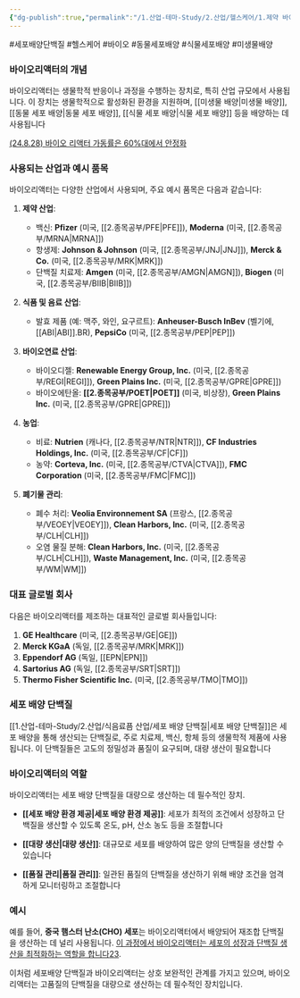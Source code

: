 ```yaml
---
{"dg-publish":true,"permalink":"/1.산업-테마-Study/2.산업/헬스케어/1.제약 바이오산업(CDMO 등)/info_제약 바이오/바이오리액터/","created":"2024-11-20T21:02:29.726+09:00","updated":"2025-06-03T20:07:22.103+09:00"}
---
```


#세포배양단백질 #헬스케어 #바이오 #동물세포배양 #식물세포배양 #미생물배양 


### 바이오리액터의 개념

바이오리액터는 생물학적 반응이나 과정을 수행하는 장치로, 특히 산업 규모에서 사용됩니다. 이 장치는 생물학적으로 활성화된 환경을 지원하며, [[미생물 배양\|미생물 배양]], [[동물 세포 배양\|동물 세포 배양]], [[식물 세포 배양\|식물 세포 배양]] 등을 배양하는 데 사용됩니다

[(24.8.28) 바이오 리액터 가동률은 60%대에서 안정화](8.28_바이오시밀러와%20cdmo.pdf#page=24&selection=14,0,28,2&color=yellow)

### 사용되는 산업과 예시 품목

바이오리액터는 다양한 산업에서 사용되며, 주요 예시 품목은 다음과 같습니다:

1. **제약 산업**:
    - 백신: **Pfizer** (미국, [[2.종목공부/PFE\|PFE]]), **Moderna** (미국, [[2.종목공부/MRNA\|MRNA]])
    - 항생제: **Johnson & Johnson** (미국, [[2.종목공부/JNJ\|JNJ]]), **Merck & Co.** (미국, [[2.종목공부/MRK\|MRK]])
    - 단백질 치료제: **Amgen** (미국, [[2.종목공부/AMGN\|AMGN]]), **Biogen** (미국, [[2.종목공부/BIIB\|BIIB]])
      
1. **식품 및 음료 산업**:
    - 발효 제품 (예: 맥주, 와인, 요구르트): **Anheuser-Busch InBev** (벨기에, [[ABI\|ABI]].BR), **PepsiCo** (미국, [[2.종목공부/PEP\|PEP]])
      
1. **바이오연료 산업**:
    - 바이오디젤: **Renewable Energy Group, Inc.** (미국, [[2.종목공부/REGI\|REGI]]), **Green Plains Inc.** (미국, [[2.종목공부/GPRE\|GPRE]])
    - 바이오에탄올: **[[2.종목공부/POET\|POET]]** (미국, 비상장), **Green Plains Inc.** (미국, [[2.종목공부/GPRE\|GPRE]])
      
2. **농업**:
    - 비료: **Nutrien** (캐나다, [[2.종목공부/NTR\|NTR]]), **CF Industries Holdings, Inc.** (미국, [[2.종목공부/CF\|CF]])
    - 농약: **Corteva, Inc.** (미국, [[2.종목공부/CTVA\|CTVA]]), **FMC Corporation** (미국, [[2.종목공부/FMC\|FMC]])
      
3. **폐기물 관리**:
    
    - 폐수 처리: **Veolia Environnement SA** (프랑스, [[2.종목공부/VEOEY\|VEOEY]]), **Clean Harbors, Inc.** (미국, [[2.종목공부/CLH\|CLH]])
    - 오염 물질 분해: **Clean Harbors, Inc.** (미국, [[2.종목공부/CLH\|CLH]]), **Waste Management, Inc.** (미국, [[2.종목공부/WM\|WM]])

### 대표 글로벌 회사

다음은 바이오리액터를 제조하는 대표적인 글로벌 회사들입니다:

1. **GE Healthcare** (미국, [[2.종목공부/GE\|GE]])
2. **Merck KGaA** (독일, [[2.종목공부/MRK\|MRK]])
3. **Eppendorf AG** (독일, [[EPN\|EPN]])
4. **Sartorius AG** (독일, [[2.종목공부/SRT\|SRT]])
5. **Thermo Fisher Scientific Inc.** (미국, [[2.종목공부/TMO\|TMO]])

### 세포 배양 단백질

[[1.산업-테마-Study/2.산업/식음료픔 산업/세포 배양 단백질\|세포 배양 단백질]]은 세포 배양을 통해 생산되는 단백질로, 주로 치료제, 백신, 항체 등의 생물학적 제품에 사용됩니다. 이 단백질들은 고도의 정밀성과 품질이 요구되며, 대량 생산이 필요합니다

### 바이오리액터의 역할

바이오리액터는 세포 배양 단백질을 대량으로 생산하는 데 필수적인 장치.

- **[[세포 배양 환경 제공\|세포 배양 환경 제공]]**: 세포가 최적의 조건에서 성장하고 단백질을 생산할 수 있도록 온도, pH, 산소 농도 등을 조절합니다

- **[[대량 생산\|대량 생산]]**: 대규모로 세포를 배양하여 많은 양의 단백질을 생산할 수 있습니다

- **[[품질 관리\|품질 관리]]**: 일관된 품질의 단백질을 생산하기 위해 배양 조건을 엄격하게 모니터링하고 조절합니다

### 예시

예를 들어, **중국 햄스터 난소(CHO) 세포**는 바이오리액터에서 배양되어 재조합 단백질을 생산하는 데 널리 사용됩니다. [이 과정에서 바이오리액터는 세포의 성장과 단백질 생산을 최적화하는 역할을 합니다](https://link.springer.com/protocol/10.1007/7651_2021_441)[2](https://link.springer.com/protocol/10.1007/7651_2021_441)[3](https://link.springer.com/content/pdf/10.1007/7651_2021_441.pdf).

이처럼 세포배양 단백질과 바이오리액터는 상호 보완적인 관계를 가지고 있으며, 바이오리액터는 고품질의 단백질을 대량으로 생산하는 데 필수적인 장치입니다. 
